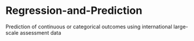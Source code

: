 # Regression-and-Prediction
Prediction of continuous or categorical outcomes using international large-scale assessment data
